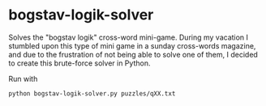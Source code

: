 # bogstav-logik-solver
Solves the "bogstav logik" cross-word mini-game. During my vacation I stumbled upon this type of mini game in a sunday cross-words magazine, and due to the frustration of not being able to solve one of them, I decided to create this brute-force solver in Python. 

Run with

```
python bogstav-logik-solver.py puzzles/qXX.txt
```
